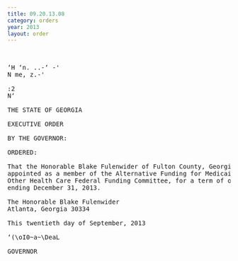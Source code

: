 ```yaml
---
title: 09.20.13.08
category: orders
year: 2013
layout: order
---
```


<pre>   

‘H ‘n. ..-‘ -'
N me, z.-'

:2
N‘

THE STATE OF GEORGIA

EXECUTIVE ORDER

BY THE GOVERNOR:

ORDERED:

That the Honorable Blake Fulenwider of Fulton County, Georgia, is
appointed as a member of the Alternative Funding for Medicaid and
Other Health Care Federal Funding Committee, for a term of office
ending December 31, 2013.

The Honorable Blake Fulenwider
Atlanta, Georgia 30334

This twentieth day of September, 2013

‘(\oI0~a~\DeaL

GOVERNOR

</pre>
